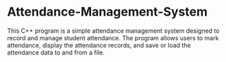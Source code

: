 # Attendance-Management-System
This C++ program is a simple attendance management system designed to record and manage student attendance. The program allows users to mark attendance, display the attendance records, and save or load the attendance data to and from a file.
